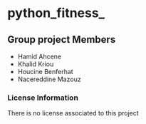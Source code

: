 # python_fitness_

## Group project Members
 - Hamid Ahcene
 - Khalid Kriou
 - Houcine Benferhat
 - Nacereddine Mazouz

### License Information 
There is no license associated to this project
